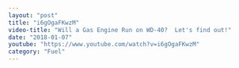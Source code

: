 ```yaml
---
layout: "post"
title: "i6gOgaFKwzM"
video-title: "Will a Gas Engine Run on WD-40?  Let's find out!"
date: "2018-01-07"
youtube: "https://www.youtube.com/watch?v=i6gOgaFKwzM"
category: "Fuel"
---
```

<div class="space-y-1"></div>